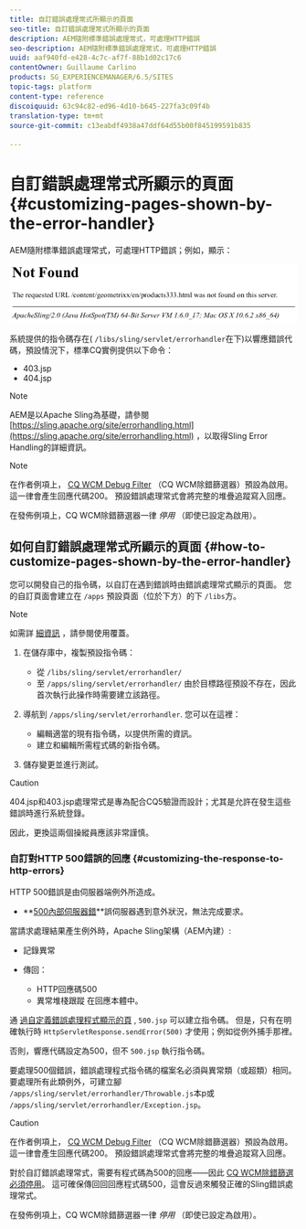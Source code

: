 ```yaml
---
title: 自訂錯誤處理常式所顯示的頁面
seo-title: 自訂錯誤處理常式所顯示的頁面
description: AEM隨附標準錯誤處理常式，可處理HTTP錯誤
seo-description: AEM隨附標準錯誤處理常式，可處理HTTP錯誤
uuid: aaf940fd-e428-4c7c-af7f-88b1d02c17c6
contentOwner: Guillaume Carlino
products: SG_EXPERIENCEMANAGER/6.5/SITES
topic-tags: platform
content-type: reference
discoiquuid: 63c94c82-ed96-4d10-b645-227fa3c09f4b
translation-type: tm+mt
source-git-commit: c13eabdf4938a47ddf64d55b00f845199591b835

---
```



# 自訂錯誤處理常式所顯示的頁面{#customizing-pages-shown-by-the-error-handler}

AEM隨附標準錯誤處理常式，可處理HTTP錯誤；例如，顯示：

![chlimage_1-67](assets/chlimage_1-67a.png)

系統提供的指令碼存在( `/libs/sling/servlet/errorhandler`在下)以響應錯誤代碼，預設情況下，標準CQ實例提供以下命令：

* 403.jsp
* 404.jsp

>[!NOTE]
>
>AEM是以Apache Sling為基礎，請參閱 [https://sling.apache.org/site/errorhandling.html](https://sling.apache.org/site/errorhandling.html) ，以取得Sling Error Handling的詳細資訊。

>[!NOTE]
>
>在作者例項上， [CQ WCM Debug Filter](/help/sites-deploying/osgi-configuration-settings.md) （CQ WCM除錯篩選器）預設為啟用。 這一律會產生回應代碼200。 預設錯誤處理常式會將完整的堆疊追蹤寫入回應。
>
>在發佈例項上，CQ WCM除錯篩選器一律 *停用* （即使已設定為啟用）。

## 如何自訂錯誤處理常式所顯示的頁面 {#how-to-customize-pages-shown-by-the-error-handler}

您可以開發自己的指令碼，以自訂在遇到錯誤時由錯誤處理常式顯示的頁面。 您的自訂頁面會建立在 `/apps` 預設頁面（位於下方）的下 `/libs`方。

>[!NOTE]
>
>如需詳 [細資訊](/help/sites-developing/overlays.md) ，請參閱使用覆蓋。

1. 在儲存庫中，複製預設指令碼：

   * 從 `/libs/sling/servlet/errorhandler/`
   * 至 `/apps/sling/servlet/errorhandler/`
   由於目標路徑預設不存在，因此首次執行此操作時需要建立該路徑。

1. 導航到 `/apps/sling/servlet/errorhandler`. 您可以在這裡：

   * 編輯適當的現有指令碼，以提供所需的資訊。
   * 建立和編輯所需程式碼的新指令碼。

1. 儲存變更並進行測試。

>[!CAUTION]
>
>404.jsp和403.jsp處理常式是專為配合CQ5驗證而設計；尤其是允許在發生這些錯誤時進行系統登錄。
>
>因此，更換這兩個操縱員應該非常謹慎。

### 自訂對HTTP 500錯誤的回應 {#customizing-the-response-to-http-errors}

HTTP 500錯誤是由伺服器端例外所造成。

* **[500內部伺服器錯](https://www.w3.org/Protocols/rfc2616/rfc2616-sec10.html)**誤伺服器遇到意外狀況，無法完成要求。

當請求處理結果產生例外時，Apache Sling架構（AEM內建）:

* 記錄異常
* 傳回：

   * HTTP回應碼500
   * 異常堆棧跟蹤
   在回應本體中。

通 [過自定義錯誤處理程式顯示的頁](#how-to-customize-pages-shown-by-the-error-handler) , `500.jsp` 可以建立指令碼。 但是，只有在明確執行時 `HttpServletResponse.sendError(500)` 才使用；例如從例外捕手那裡。

否則，響應代碼設定為500，但不 `500.jsp` 執行指令碼。

要處理500個錯誤，錯誤處理程式指令碼的檔案名必須與異常類（或超類）相同。 要處理所有此類例外，可建立腳 `/apps/sling/servlet/errorhandler/Throwable.js`本p或 `/apps/sling/servlet/errorhandler/Exception.jsp`。

>[!CAUTION]
>
>在作者例項上， [CQ WCM Debug Filter](/help/sites-deploying/osgi-configuration-settings.md) （CQ WCM除錯篩選器）預設為啟用。 這一律會產生回應代碼200。 預設錯誤處理常式會將完整的堆疊追蹤寫入回應。
>
>對於自訂錯誤處理常式，需要有程式碼為500的回應——因此 [CQ WCM除錯篩選必須停用](/help/sites-deploying/osgi-configuration-settings.md)。 這可確保傳回回回應程式碼500，這會反過來觸發正確的Sling錯誤處理常式。
>
>在發佈例項上，CQ WCM除錯篩選器一律 *停用* （即使已設定為啟用）。

